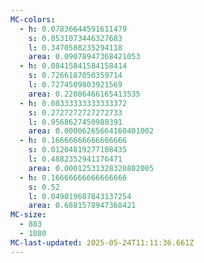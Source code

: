 ```yaml
---
MC-colors:
  - h: 0.07836644591611479
    s: 0.8531073446327683
    l: 0.3470588235294118
    area: 0.09078947368421053
  - h: 0.08415841584158414
    s: 0.7266187050359714
    l: 0.7274509803921569
    area: 0.22086466165413535
  - h: 0.08333333333333372
    s: 0.2727272727272733
    l: 0.9568627450980391
    area: 0.00006265664160401002
  - h: 0.16666666666666666
    s: 0.01204819277108435
    l: 0.4882352941176471
    area: 0.00012531328320802005
  - h: 0.16666666666666666
    s: 0.52
    l: 0.049019607843137254
    area: 0.6881578947368421
MC-size:
  - 883
  - 1080
MC-last-updated: 2025-05-24T11:11:36.661Z
---
```


